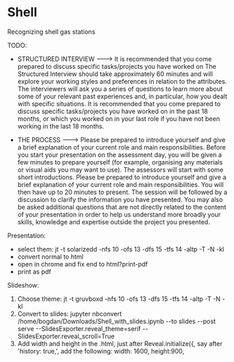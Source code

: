 # Shell
Recognizing shell gas stations

TODO:


- STRUCTURED INTERVIEW   --->   It is recommended that you come prepared to discuss specific tasks/projects you have worked on
The Structured Interview should take approximately 60 minutes and will explore your working styles and
preferences in relation to the attributes. The interviewers will ask you a series of questions to learn more
about some of your relevant past experiences and, in particular, how you dealt with specific situations. It
is recommended that you come prepared to discuss specific tasks/projects you have worked on in the
past 18 months, or which you worked on in your last role if you have not been working in the last 18
months.  

- THE PROCESS  --->   Please be prepared to introduce yourself and give a brief explanation of your current role and main responsibilities.
Before you start your presentation on the assessment day, you will be given a few minutes to prepare
yourself (for example, organising any materials or visual aids you may want to use). The assessors will
start with some short introductions. Please be prepared to introduce yourself and give a brief
explanation of your current role and main responsibilities.
You will then have up to 20 minutes to present. The session will be followed by a discussion to clarify the
information you have presented. You may also be asked additional questions that are not directly
related to the content of your presentation in order to help us understand more broadly your skills,
knowledge and expertise outside the project you presented.  


Presentation:
- select them: jt -t solarizedd -nfs 10 -ofs 13 -dfs 15 -tfs 14 -altp -T -N -kl
- convert normal to html
- open in chrome and fix end to html?print-pdf
- print as pdf

Slideshow:
1) Choose theme:
jt -t gruvboxd -nfs 10 -ofs 13 -dfs 15 -tfs 14 -altp -T -N -kl
2) Convert to slides:
jupyter nbconvert /home/bogdan/Downloads/Shell_with_slides.ipynb --to slides --post serve --SlidesExporter.reveal_theme=serif --SlidesExporter.reveal_scroll=True
3) Add width and height in the .html, just after Reveal.initialize({, say after 'history: true,', add the following: 
width: 1600, height:900,
